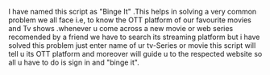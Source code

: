 I have named this script as "Binge It" .This helps in solving a very common problem we all face i.e, to know the OTT platform of our
favourite movies and Tv shows .whenever u come across a new movie or web series recomended by a friend we have to search its streaming platform but i have solved this problem just enter name of ur tv-Series or movie this script will tell u its OTT platform and moreover will guide u to the respected website so all u have to do is sign in and "binge it".
